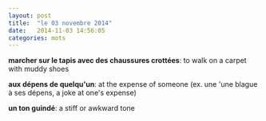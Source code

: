 ```yaml
---
layout: post
title:  "le 03 novembre 2014"
date:   2014-11-03 14:56:05
categories: mots
---
```


**marcher sur le tapis avec des chaussures crottées**: to walk on a carpet with muddy shoes

**aux dépens de quelqu'un**: at the expense of someone (ex. une 'une blague à ses dépens, a joke at one's expense)

**un ton guindé**: a stiff or awkward tone
